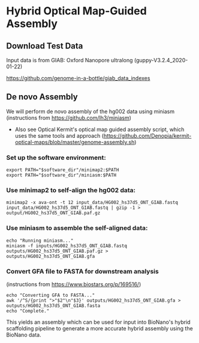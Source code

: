 # Hybrid Optical Map-Guided Assembly

## Download Test Data
Input data is from GIAB: Oxford Nanopore ultralong (guppy-V3.2.4_2020-01-22)

https://github.com/genome-in-a-bottle/giab_data_indexes

## De novo Assembly
We will perform de novo assembly of the hg002 data using miniasm (instructions from https://github.com/lh3/miniasm)

- Also see Optical Kermit's optical map guided assembly script, which uses the
same tools and approach (https://github.com/Denopia/kermit-optical-maps/blob/master/genome-assembly.sh)

### Set up the software environment:

```
export PATH="$software_dir"/minimap2:$PATH
export PATH="$software_dir"/miniasm:$PATH
```

### Use minimap2 to self-align the hg002 data:

```echo "Running minimap2..."
minimap2 -x ava-ont -t 12 input_data/HG002_hs37d5_ONT_GIAB.fastq input_data/HG002_hs37d5_ONT_GIAB.fastq | gzip -1 > output/HG002_hs37d5_ONT_GIAB.paf.gz
```

### Use miniasm to assemble the self-aligned data:

```
echo "Running miniasm..."
miniasm -f inputs/HG002_hs37d5_ONT_GIAB.fastq outputs/HG002_hs37d5_ONT_GIAB.paf.gz > outputs/HG002_hs37d5_ONT_GIAB.gfa
```

### Convert GFA file to FASTA for downstream analysis 
(instructions from https://www.biostars.org/p/169516/)

```
echo "Converting GFA to FASTA..."
awk '/^S/{print ">"$2"\n"$3}' outputs/HG002_hs37d5_ONT_GIAB.gfa > outputs/HG002_hs37d5_ONT_GIAB.fasta
echo "Complete."
```

This yields an assembly which can be used for input into BioNano's hybrid scaffolding pipeline to generate a more accurate hybrid assembly using the BioNano data.
